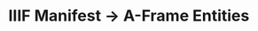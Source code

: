 # IIIF Manifest -> A-Frame Entities

<!--
### Examples

https://edsilv.github.io/iiiframe/examples/

An implementation of https://github.com/edsilv/iiif-ecs-proposal (work in progress)

example: https://edsilv.github.io/iiiframe/examples/

Reads a IIIF manifest and for each canvas creates an A-Frame `Entity`. For each annotation on that canvas, (conforming to the IIIF-ECS extension motivations), creates an A-Frame `Component` with the corresponding [type](https://github.com/aframevr/aframe/tree/master/docs/components).

### TODO: 

- `display` (right-left, left-to-right, top-to-bottom, bottom-to-top, continuous) [custom component](https://aframe.io/docs/0.8.0/introduction/writing-a-component.html)
- `playback` (duration, continuous) (AV) [custom component](https://aframe.io/docs/0.8.0/introduction/writing-a-component.html)
-->